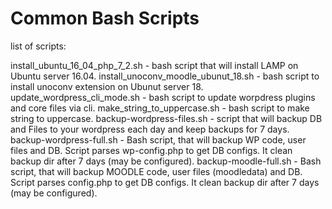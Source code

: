 # Common Bash Scripts  

list of scripts:

install_ubuntu_16_04_php_7_2.sh - bash script that will install LAMP on Ubuntu server 16.04.
install_unoconv_moodle_ubunut_18.sh - bash script to install unoconv extension on Ubunut server 18.
update_wordpress_cli_mode.sh - bash script to update worpdress plugins and core files via cli.
make_string_to_uppercase.sh - bash script to make string to uppercase.
backup-wordpress-files.sh - script that will backup DB and Files to your wordpress each day and keep backups for 7 days.
backup-wordpress-full.sh - Bash script, that will backup WP code, user files and DB. Script parses wp-config.php to get DB configs. It clean backup dir after 7 days (may be configured).
backup-moodle-full.sh - Bash script, that will backup MOODLE code, user files (moodledata) and DB. Script parses config.php to get DB configs. It clean backup dir after 7 days (may be configured). 
